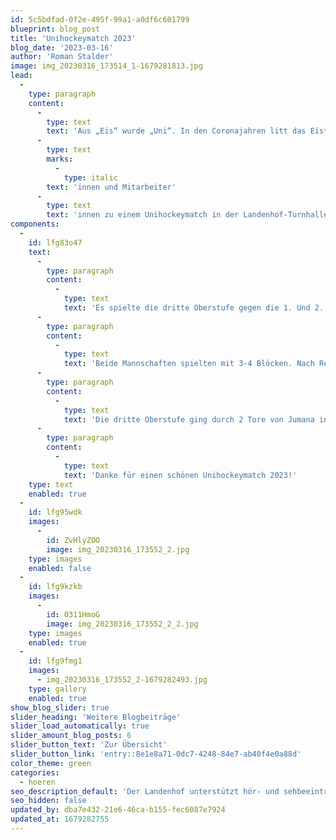 ```yaml
---
id: 5c5bdfad-0f2e-495f-99a1-a0df6c601799
blueprint: blog_post
title: 'Unihockeymatch 2023'
blog_date: '2023-03-16'
author: 'Roman Stalder'
image: img_20230316_173514_1-1679281813.jpg
lead:
  -
    type: paragraph
    content:
      -
        type: text
        text: 'Aus „Eis“ wurde „Uni“. In den Coronajahren litt das Eistraining und damit auch das Interesse an einem Eishockeymatch. Stattdessen trafen sich Oberstüfler'
      -
        type: text
        marks:
          -
            type: italic
        text: 'innen und Mitarbeiter'
      -
        type: text
        text: 'innen zu einem Unihockeymatch in der Landenhof-Turnhalle.'
components:
  -
    id: lfg83o47
    text:
      -
        type: paragraph
        content:
          -
            type: text
            text: 'Es spielte die dritte Oberstufe gegen die 1. Und 2. Oberstufe, beide mit Verstärkung durch Erwachsene. „Warum spielen wir nicht Schüler gegen Erwachsene?“ wurde ich gefragt. „Weil wir nicht viele Anmeldungen von Erwachsenen hatten, das hätte eine kleine Mannschaft gegeben“, antwortete ich. Darauf die Schülerin: „Habe ich auch gemerkt, die werden alt.“'
      -
        type: paragraph
        content:
          -
            type: text
            text: 'Beide Mannschaften spielten mit 3-4 Blöcken. Nach Regelklärung und Aufwärmen ging es los mit 3 Dritteln à 15 Minuten. Auch die Zuschauer waren eingetroffen und erwarteten den Anpfiff.'
      -
        type: paragraph
        content:
          -
            type: text
            text: 'Die dritte Oberstufe ging durch 2 Tore von Jumana in Führung. Valjeta erhöhten auf 3 Tore und Sara traf für die 2. Oberstufe. 3:1 ging es in die Drittelspause. Im zweiten Drittel trafen Ivan und Selim für die 3. Oberstufe und im letzten, erneut Ivan und Selim. Maico gelang ein schönes Tor auf Assist von Stefan Zimmann. 8:2 Endete die Begegnung zugunsten der 3. Oberstufe. Die Stimmung war gut, das Spiel fair und der Einsatz vorbildlich.'
      -
        type: paragraph
        content:
          -
            type: text
            text: 'Danke für einen schönen Unihockeymatch 2023!'
    type: text
    enabled: true
  -
    id: lfg95wdk
    images:
      -
        id: ZvHlyZOO
        image: img_20230316_173552_2.jpg
    type: images
    enabled: false
  -
    id: lfg9kzkb
    images:
      -
        id: O311HmoG
        image: img_20230316_173552_2_2.jpg
    type: images
    enabled: true
  -
    id: lfg9fmg1
    images:
      - img_20230316_173552_2-1679282493.jpg
    type: gallery
    enabled: true
show_blog_slider: true
slider_heading: 'Weitere Blogbeiträge'
slider_load_automatically: true
slider_amount_blog_posts: 6
slider_button_text: 'Zur Übersicht'
slider_button_link: 'entry::8e1e8a71-0dc7-4248-84e7-ab40f4e0a88d'
color_theme: green
categories:
  - hoeren
seo_description_default: 'Der Landenhof unterstützt hör- und sehbeeinträchtigte Kinder & Jugendliche in ihrem selbstbestimmten Leben durch Förderung ihrer Fähigkeiten & Entwicklung'
seo_hidden: false
updated_by: dba7e432-21e6-46ca-b155-fec6087e7924
updated_at: 1679282755
---
```

